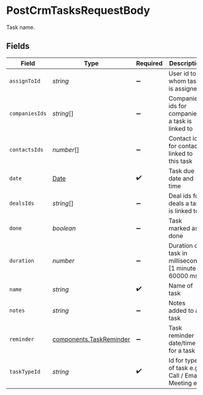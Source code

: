 # PostCrmTasksRequestBody

Task name.


## Fields

| Field                                                                                         | Type                                                                                          | Required                                                                                      | Description                                                                                   | Example                                                                                       |
| --------------------------------------------------------------------------------------------- | --------------------------------------------------------------------------------------------- | --------------------------------------------------------------------------------------------- | --------------------------------------------------------------------------------------------- | --------------------------------------------------------------------------------------------- |
| `assignToId`                                                                                  | *string*                                                                                      | :heavy_minus_sign:                                                                            | User id to whom task is assigned                                                              | 5faab4b7f195bb3c4c31e62a                                                                      |
| `companiesIds`                                                                                | *string*[]                                                                                    | :heavy_minus_sign:                                                                            | Companies ids for companies a task is linked to                                               | 61a5ce58c5d4795761045990,61a5ce58c5d4795761045991,61a5ce58c5d4795761045992                    |
| `contactsIds`                                                                                 | *number*[]                                                                                    | :heavy_minus_sign:                                                                            | Contact ids for contacts linked to this task                                                  | 1,2,3                                                                                         |
| `date`                                                                                        | [Date](https://developer.mozilla.org/en-US/docs/Web/JavaScript/Reference/Global_Objects/Date) | :heavy_check_mark:                                                                            | Task due date and time                                                                        | 2021-11-01T17:44:54.668Z                                                                      |
| `dealsIds`                                                                                    | *string*[]                                                                                    | :heavy_minus_sign:                                                                            | Deal ids for deals a task is linked to                                                        | 61a5ce58c5d4795761045990,61a5ce58c5d4795761045991,61a5ce58c5d4795761045992                    |
| `done`                                                                                        | *boolean*                                                                                     | :heavy_minus_sign:                                                                            | Task marked as done                                                                           | false                                                                                         |
| `duration`                                                                                    | *number*                                                                                      | :heavy_minus_sign:                                                                            | Duration of task in milliseconds [1 minute = 60000 ms]                                        | 600000                                                                                        |
| `name`                                                                                        | *string*                                                                                      | :heavy_check_mark:                                                                            | Name of task                                                                                  | Task: Connect with client                                                                     |
| `notes`                                                                                       | *string*                                                                                      | :heavy_minus_sign:                                                                            | Notes added to a task                                                                         | In communication with client for resolution of queries.                                       |
| `reminder`                                                                                    | [components.TaskReminder](../../models/shared/taskreminder.md)                                | :heavy_minus_sign:                                                                            | Task reminder date/time for a task                                                            |                                                                                               |
| `taskTypeId`                                                                                  | *string*                                                                                      | :heavy_check_mark:                                                                            | Id for type of task e.g Call / Email / Meeting etc.                                           | 61a5cd07ca1347c82306ad09                                                                      |